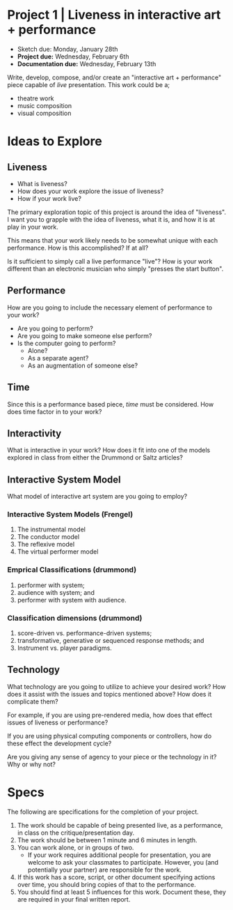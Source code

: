 # Project 1 | Liveness in interactive art + performance


- Sketch due: Monday, January 28th
- **Project due:** Wednesday, February 6th
- **Documentation due:** Wednesday, February 13th

Write, develop, compose, and/or create an "interactive art + performance" piece capable of _live_ presentation. This work could be a;

- theatre work
- music composition
- visual composition


# Ideas to Explore

## Liveness

- What is liveness?
- How does your work explore the issue of liveness?
- How if your work live?

The primary exploration topic of this project is around the idea of "liveness". I want you to grapple with the idea of liveness, what it is, and how it is at play in your work.

This means that your work likely needs to be somewhat unique with each performance. How is this accomplished? If at all?

Is it sufficient to simply call a live performance "live"? How is your work different than an electronic musician who simply "presses the start button".


## Performance

How are you going to include the necessary element of performance to your work?

- Are you going to perform?
- Are you going to make someone else perform?
- Is the computer going to perform?
    - Alone?
    - As a separate agent?
    - As an augmentation of someone else?

## Time

Since this is a performance based piece, _time_ must be considered. How does time factor in to your work?


## Interactivity

What is interactive in your work? How does it fit into one of the models explored in class from either the Drummond or Saltz articles?


## Interactive System Model

What model of interactive art system are you going to employ?

### Interactive System Models (Frengel)

1. The instrumental model
2. The conductor model
3. The reflexive model
4. The virtual performer model

### Emprical Classifications (drummond)

1. performer with system;
2. audience with system; and
3. performer with system with audience.

### Classification dimensions (drummond)

1. score-driven vs. performance-driven systems;
2. transformative, generative or sequenced response methods; and
3. Instrument vs. player paradigms.



## Technology

What technology are you going to utilize to achieve your desired work? How does it assist with the issues and topics mentioned above? How does it complicate them?

For example, if you are using pre-rendered media, how does that effect issues of liveness or performance?

If you are using physical computing components or controllers, how do these effect the development cycle?

Are you giving any sense of agency to your piece or the technology in it? Why or why not?


# Specs

The following are specifications for the completion of your project.

1. The work should be capable of being presented live, as a performance, in class on the critique/presentation day.
2. The work should be between 1 minute and 6 minutes in length.
3. You can work alone, or in groups of two.
    - If your work requires additional people for presentation, you are welcome to ask your classmates to participate. However, you (and potentially your partner) are responsible for the work.
4. If this work has a score, script, or other document specifying actions over time, you should bring copies of that to the performance.
5. You should find at least 5 influences for this work. Document these, they are required in your final written report.
